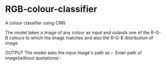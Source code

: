 # RGB-colour-classifier
A colour classifier using CNN

The model takes a image of any colour as input and outputs one of the R-G-B colours to which the image matches and also the R-G-B distribution of image

OUTPUT
The model asks the input image's path as :- Enter path of image(without quotations) : 
